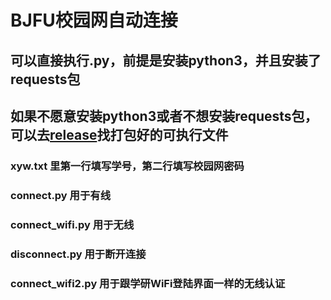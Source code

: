 # BJFU校园网自动连接
## 可以直接执行.py，前提是安装python3，并且安装了requests包
## 如果不愿意安装python3或者不想安装requests包，可以去[release](https://github.com/OnlyCharacters/BJFU-AutoConnect/releases)找打包好的可执行文件

### xyw.txt 里第一行填写学号，第二行填写校园网密码
### connect.py 用于有线
### connect_wifi.py 用于无线
### disconnect.py 用于断开连接
### connect_wifi2.py 用于跟学研WiFi登陆界面一样的无线认证
